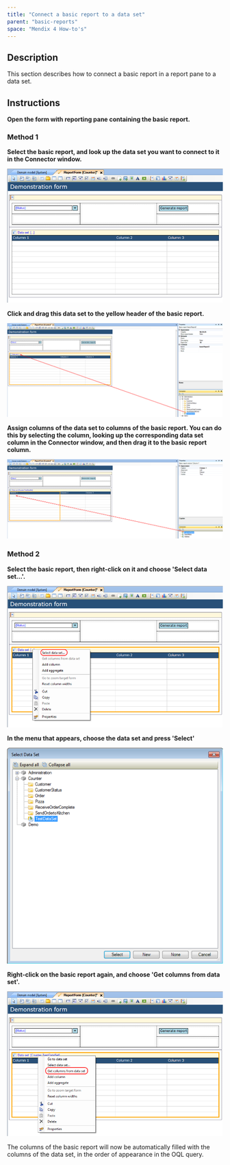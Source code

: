 ```yaml
---
title: "Connect a basic report to a data set"
parent: "basic-reports"
space: "Mendix 4 How-to's"
---
```

## Description

This section describes how to connect a basic report in a report pane to a data set.

## Instructions

 **Open the form with reporting pane containing the basic report.**

### Method 1

 **Select the basic report, and look up the data set you want to connect to it in the Connector window.**

![](attachments/2621467/2752711.png)

 **Click and drag this data set to the yellow header of the basic report.**

![](attachments/2621467/2752710.png)

 **Assign columns of the data set to columns of the basic report. You can do this by selecting the column, looking up the corresponding data set column in the Connector window, and then drag it to the basic report column.**

![](attachments/2621467/2752713.png)

### Method 2

 **Select the basic report, then right-click on it and choose 'Select data set...'.**

![](attachments/2621467/2752716.png)

 **In the menu that appears, choose the data set and press 'Select'**

![](attachments/2621467/2752717.png)

 **Right-click on the basic report again, and choose 'Get columns from data set'.**

![](attachments/2621467/2752712.png)

The columns of the basic report will now be automatically filled with the columns of the data set, in the order of appearance in the OQL query.
